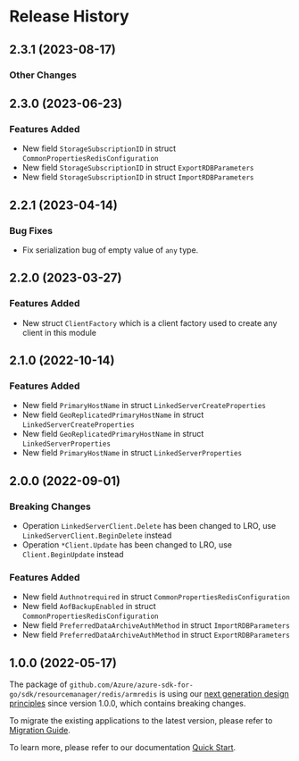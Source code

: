# Release History

## 2.3.1 (2023-08-17)
### Other Changes


## 2.3.0 (2023-06-23)
### Features Added

- New field `StorageSubscriptionID` in struct `CommonPropertiesRedisConfiguration`
- New field `StorageSubscriptionID` in struct `ExportRDBParameters`
- New field `StorageSubscriptionID` in struct `ImportRDBParameters`


## 2.2.1 (2023-04-14)
### Bug Fixes

- Fix serialization bug of empty value of `any` type.


## 2.2.0 (2023-03-27)
### Features Added

- New struct `ClientFactory` which is a client factory used to create any client in this module


## 2.1.0 (2022-10-14)

### Features Added

- New field `PrimaryHostName` in struct `LinkedServerCreateProperties`
- New field `GeoReplicatedPrimaryHostName` in struct `LinkedServerCreateProperties`
- New field `GeoReplicatedPrimaryHostName` in struct `LinkedServerProperties`
- New field `PrimaryHostName` in struct `LinkedServerProperties`


## 2.0.0 (2022-09-01)
### Breaking Changes

- Operation `LinkedServerClient.Delete` has been changed to LRO, use `LinkedServerClient.BeginDelete` instead
- Operation `*Client.Update` has been changed to LRO, use `Client.BeginUpdate` instead

### Features Added

- New field `Authnotrequired` in struct `CommonPropertiesRedisConfiguration`
- New field `AofBackupEnabled` in struct `CommonPropertiesRedisConfiguration`
- New field `PreferredDataArchiveAuthMethod` in struct `ImportRDBParameters`
- New field `PreferredDataArchiveAuthMethod` in struct `ExportRDBParameters`


## 1.0.0 (2022-05-17)

The package of `github.com/Azure/azure-sdk-for-go/sdk/resourcemanager/redis/armredis` is using our [next generation design principles](https://azure.github.io/azure-sdk/general_introduction.html) since version 1.0.0, which contains breaking changes.

To migrate the existing applications to the latest version, please refer to [Migration Guide](https://aka.ms/azsdk/go/mgmt/migration).

To learn more, please refer to our documentation [Quick Start](https://aka.ms/azsdk/go/mgmt).
